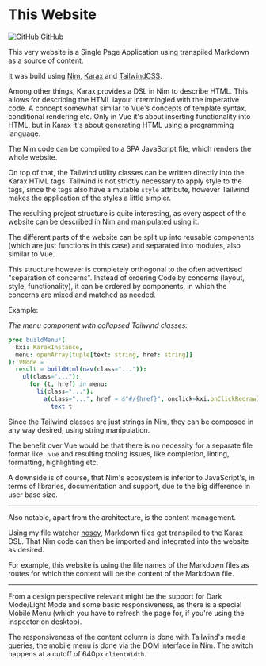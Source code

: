 # This Website

<a href="https://github.com/aMOPel/nim-karax-website/tree/amopels_content">
<img src="icons8-github.svg" alt="GitHub" class="inline m-1 ">
GitHub</a>

This very website 
is a Single Page Application using transpiled Markdown as a source of content.

It was build 
using [Nim](https://nim-lang.org/), [Karax](https://github.com/karaxnim/karax) and [TailwindCSS](https://tailwindcss.com/).

Among other things, Karax provides a DSL in Nim to describe HTML.
This allows for describing the HTML layout intermingled with the imperative code.
A concept somewhat similar to Vue's concepts of template syntax, conditional rendering etc.
Only in Vue it's about inserting functionality into HTML,
but in Karax it's about generating HTML using a programming language.

The Nim code can be compiled to a SPA JavaScript file, which renders the whole website.

On top of that, the Tailwind utility classes can be written directly into the
Karax HTML tags. Tailwind is not strictly necessary to apply style to the tags,
since the tags also have a mutable `style` attribute, however Tailwind makes the
application of the styles a little simpler.

The resulting project structure is quite interesting, as every aspect of the 
website can be described in Nim and manipulated using it.

The different parts of the website can be split up into reusable components 
(which are just functions in this case) and separated into modules,
also similar to Vue.

This structure however is completely orthogonal to the often advertised 
"separation of concerns". Instead of ordering Code by concerns 
(layout, style, functionality), it can be ordered by components, in which
the concerns are mixed and matched as needed.

Example:

*The menu component with collapsed Tailwind classes:*
```nim
proc buildMenu*(
  kxi: KaraxInstance,
  menu: openArray[tuple[text: string, href: string]]
): VNode =
  result = buildHtml(nav(class="...")):
    ul(class="..."):
      for (t, href) in menu:
        li(class="..."):
          a(class="...", href = &"#/{href}", onclick=kxi.onClickRedraw):
            text t
```
Since the Tailwind classes are just strings in Nim,
they can be composed in any way desired, using string manipulation.

The benefit over Vue would be that there is no necessity for a separate file
format like `.vue` and resulting tooling issues,
like completion, linting, formatting, highlighting etc.

A downside is of course, that Nim's ecosystem is inferior to JavaScript's,
in terms of libraries, documentation and support, due to the big difference in
user base size.

<hr/>

Also notable, apart from the architecture, is the content management.

Using my file watcher [nosey](#/nosey), Markdown files get transpiled to the 
Karax DSL. That Nim code can then be imported and integrated into the website
as desired. 

For example, this website is using the file names of the Markdown 
files as routes for which the content will be the content of the Markdown file.

<hr/>

From a design perspective relevant might be the support for Dark Mode/Light Mode and some basic responsiveness, as there is a 
special Mobile Menu (which you have to refresh the page for, if you're using the inspector on desktop).

The responsiveness of the content column is done with Tailwind's media queries,
the mobile menu is done via the DOM Interface in Nim. The switch happens
at a cutoff of 640px `clientWidth`.
